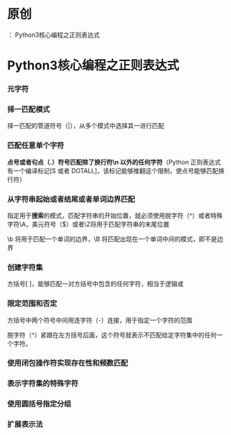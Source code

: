 # 原创
：  Python3核心编程之正则表达式

# Python3核心编程之正则表达式

### 元字符

### 择一匹配模式

择一匹配的管道符号（|），从多个模式中选择其一进行匹配

### 匹配任意单个字符

**点号或者句点（.）符号匹配除了换行符\n 以外的任何字符**（Python 正则表达式有一个编译标记[S 或者 DOTALL]，该标记能够推翻这个限制，使点号能够匹配换行符）

### 从字符串起始或者结尾或者单词边界匹配

指定用于**搜索**的模式，匹配字符串的开始位置，就必须使用脱字符（^）或者特殊字符\A，美元符号（$）或者\Z将用于匹配字符串的末尾位置

\b 将用于匹配一个单词的边界，\B 将匹配出现在一个单词中间的模式，即不是边界

### 创建字符集

方括号[ ]，能够匹配一对方括号中包含的任何字符，相当于逻辑或

### 限定范围和否定

方括号中两个符号中间用连字符（-）连接，用于指定一个字符的范围

脱字符（^）紧跟在左方括号后面，这个符号就表示不匹配给定字符集中的任何一个字符。

### 使用闭包操作符实现存在性和频数匹配

### 表示字符集的特殊字符

### 使用圆括号指定分组

### 扩展表示法
